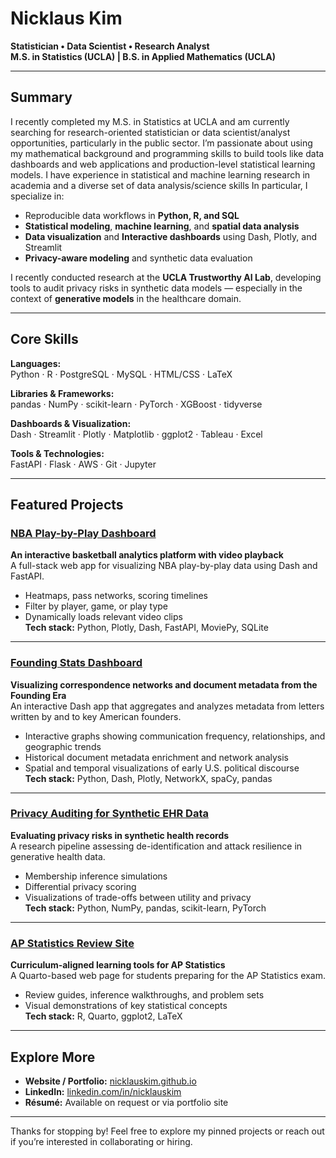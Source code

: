 # Nicklaus Kim

**Statistician • Data Scientist • Research Analyst**  
**M.S. in Statistics (UCLA) | B.S. in Applied Mathematics (UCLA)**

---

## Summary

I recently completed my M.S. in Statistics at UCLA and am currently searching for research-oriented statistician or data scientist/analyst opportunities, particularly in the public sector. I’m passionate about using my mathematical background and programming skills to build tools like data dashboards and web applications and production-level statistical learning models. I have experience in statistical and machine learning research in academia and a diverse set of data analysis/science skills In particular, I specialize in:
- Reproducible data workflows in **Python, R, and SQL**
- **Statistical modeling**, **machine learning**, and **spatial data analysis**
- **Data visualization** and **Interactive dashboards** using Dash, Plotly, and Streamlit
- **Privacy-aware modeling** and synthetic data evaluation

I recently conducted research at the **UCLA Trustworthy AI Lab**, developing tools to audit privacy risks in synthetic data models — especially in the context of **generative models** in the healthcare domain.

---

## Core Skills

**Languages:**  
Python · R · PostgreSQL · MySQL · HTML/CSS · LaTeX  

**Libraries & Frameworks:**  
pandas · NumPy · scikit-learn · PyTorch · XGBoost · tidyverse  

**Dashboards & Visualization:**  
Dash · Streamlit · Plotly · Matplotlib · ggplot2 · Tableau · Excel

**Tools & Technologies:**  
FastAPI · Flask · AWS · Git · Jupyter

---

## Featured Projects

### [NBA Play-by-Play Dashboard](https://github.com/nicklauskim/nba-dash)  
**An interactive basketball analytics platform with video playback**  
A full-stack web app for visualizing NBA play-by-play data using Dash and FastAPI.  
- Heatmaps, pass networks, scoring timelines  
- Filter by player, game, or play type  
- Dynamically loads relevant video clips  
**Tech stack:** Python, Plotly, Dash, FastAPI, MoviePy, SQLite

---

### [Founding Stats Dashboard](https://github.com/nicklauskim/founding-stats)  
**Visualizing correspondence networks and document metadata from the Founding Era**  
An interactive Dash app that aggregates and analyzes metadata from letters written by and to key American founders.  
- Interactive graphs showing communication frequency, relationships, and geographic trends  
- Historical document metadata enrichment and network analysis  
- Spatial and temporal visualizations of early U.S. political discourse  
**Tech stack:** Python, Dash, Plotly, NetworkX, spaCy, pandas

---

### [Privacy Auditing for Synthetic EHR Data](https://github.com/nicklauskim/tabular-synthetic-data-privacy-auditing)  
**Evaluating privacy risks in synthetic health records**  
A research pipeline assessing de-identification and attack resilience in generative health data.  
- Membership inference simulations  
- Differential privacy scoring  
- Visualizations of trade-offs between utility and privacy  
**Tech stack:** Python, NumPy, pandas, scikit-learn, PyTorch

---

### [AP Statistics Review Site](https://github.com/nicklauskim/apstats-review)  
**Curriculum-aligned learning tools for AP Statistics**  
A Quarto-based web page for students preparing for the AP Statistics exam.  
- Review guides, inference walkthroughs, and problem sets  
- Visual demonstrations of key statistical concepts  
**Tech stack:** R, Quarto, ggplot2, LaTeX


---

## Explore More

- **Website / Portfolio:** [nicklauskim.github.io](https://nicklauskim.github.io)  
- **LinkedIn:** [linkedin.com/in/nicklauskim](https://www.linkedin.com/in/nicklauskim)  
- **Résumé:** Available on request or via portfolio site

---

Thanks for stopping by! Feel free to explore my pinned projects or reach out if you’re interested in collaborating or hiring.
